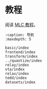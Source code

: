 # 教程

阅读 [MLC 教程](https://mlc.ai/zh/index.html)。

```{toctree}
:caption: 导航
:maxdepth: 5

basic/index
frontend/index
transform/index
../quantize/index
relay/index
vta/index
relax/index
tedd/index
datasets/index
```
